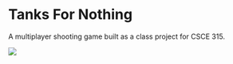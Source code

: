 Tanks For Nothing
===============

A multiplayer shooting game built as a class project for CSCE 315.

![](http://i.imgur.com/61fjJWQ.png)

